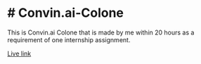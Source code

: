 # # Convin.ai-Colone

This is Convin.ai Colone that is made by me within 20 hours as a requirement of one internship assignment.

[Live link]( https://yash4parmar.github.io/Convin.ai-Colone/)
